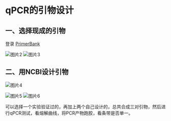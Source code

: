 # qPCR的引物设计

## 一、选择现成的引物
登录 [PrimerBank](https://pga.mgh.harvard.edu/primerbank/)

![图片2](https://user-images.githubusercontent.com/61654690/183792553-e0553633-a7b3-43f9-8fe2-7b51d76216d5.png)
![图片3](https://user-images.githubusercontent.com/61654690/183792667-e2c111df-d991-4b5f-b3d4-fee842341d80.png)

## 二、用NCBI设计引物
![图片4](https://user-images.githubusercontent.com/61654690/183792878-60786bfc-4bb5-4f78-8960-f5ad65897615.png)

![图片5](https://user-images.githubusercontent.com/61654690/183792947-a438a5b5-e356-478f-bca5-cba24a5c0de7.png)
![图片6](https://user-images.githubusercontent.com/61654690/183793044-101742e0-a429-4b25-8030-2937e40f2e36.png)

可以选择一个实验验证过的，再加上两个自己设计的，总共合成三对引物，然后进行qPCR测试，看熔解曲线，将PCR产物跑胶，看条带是否单一。
